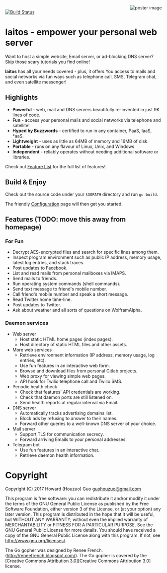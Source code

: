 <img src="https://raw.githubusercontent.com/HouzuoGuo/laitos/master/cosmetic/poster.png" alt="poster image" align="right" />

[![Build Status](https://travis-ci.org/HouzuoGuo/laitos.svg?branch=master)](https://travis-ci.org/HouzuoGuo/laitos)

# laitos - empower your personal web server
Want to host a simple website, Email server, or ad-blocking DNS server? Skip those scary tutorials you find online!

<strong>laitos</strong> has all your needs covered - plus, it offers You access to mails and social networks via fun ways such as telephone call, SMS, Telegram chat, and even satellite messenger!

## Highlights

- <strong>Powerful</strong> - web, mail and DNS servers beautifully re-invented in just 9K lines of code.
- <strong>Fun</strong> - access your personal mails and social networks via telephone and satellite!
- <strong>Hyped by Buzzwords</strong> - certified to run in any container, PaaS, IaaS, *aaS.
- <strong>Lightweight</strong> - uses as little as 64MB of memory and 16MB of disk.
- <strong>Portable</strong> - runs on any flavour of Linux, Unix, and Windows.
- <strong>Independent</strong> - reliably operates without needing additional software or libraries.

Check out [Feature List](https://github.com/HouzuoGuo/laitos/wiki/Feature-List) for the full list of features!

## Build & Enjoy
Check out the source code under your `$GOPATH` directory and run `go build`.

The friendly [Configuration](https://github.com/HouzuoGuo/laitos/wiki/Configuration) page will then get you started.



## Features (TODO: move this away from homepage)

### For Fun
- Decrypt AES-encrypted files and search for specific lines among them.
- Inspect program environment such as public IP address, memory usage, latest log entries, and stack traces.
- Post updates to Facebook.
- List and read mails from personal mailboxes via IMAPS.
- Send mails to friends.
- Run operating system commands (shell commands).
- Send text message to friend's mobile number.
- Call friend's mobile number and speak a short message.
- Read Twitter home time-line.
- Post updates to Twitter.
- Ask about weather and all sorts of questions on WolframAlpha.

### Daemon services
- Web server
  * Host static HTML home pages (index pages).
  * Host directory of static HTML files and other assets.
- More web services
  * Retrieve environment information (IP address, memory usage, log entries, etc).
  * Use fun features in an interactive web form.
  * Browse and download files from personal Gitlab projects.
  * Web proxy for viewing simple web pages.
  * API hook for Twilio telephone call and Twilio SMS.
- Periodic health check
  * Check that features' API credentials are working.
  * Check that daemon ports are still listened on.
  * Send health reports at regular interval via Email.
- DNS server
  * Automatically tracks advertising domains list.
  * Block ads by refusing to answer to their names.
  * Forward other queries to a well-known DNS server of your choice.
- Mail server
  * Support TLS for communication secrecy.
  * Forward arriving Emails to your personal addresses.
- Telegram bot
  * Use fun features in an interactive chat.
  * Retrieve daemon health information.

Copyright
====================
Copyright (C) 2017 Howard (Houzuo) Guo <guohouzuo@gmail.com>

This program is free software:
you can redistribute it and/or modify it under the terms of the GNU General Public License as published by the Free Software Foundation,
either version 3 of the License, or (at your option) any later version.
This program is distributed in the hope that it will be useful,
but WITHOUT ANY WARRANTY; without even the implied warranty of MERCHANTABILITY or FITNESS FOR A PARTICULAR PURPOSE.
See the GNU General Public License for more details.
You should have received a copy of the GNU General Public License along with this program.
If not, see <http://www.gnu.org/licenses/>.

The Go gopher was designed by Renee French. (http://reneefrench.blogspot.com/).
The Go gopher is covered by the [Creative Commons Attribution 3.0][Creative Commons Attribution 3.0] license.
